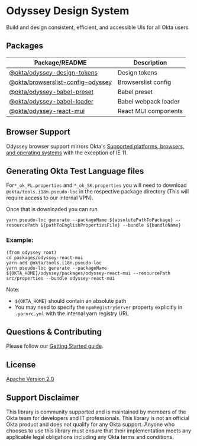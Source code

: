 # Odyssey Design System

Build and design consistent, efficient, and accessible UIs for all Okta users.

## Packages

| Package/README                                                                                                                  | Description          |
| ------------------------------------------------------------------------------------------------------------------------------- | -------------------- |
| [@okta/odyssey-design-tokens](https://github.com/okta/odyssey/blob/master/packages/odyssey-design-tokens/README.md)             | Design tokens        |
| [@okta/browserslist-config-odyssey](https://github.com/okta/odyssey/blob/master/packages/browserslist-config-odyssey/README.md) | Browserslist config  |
| [@okta/odyssey-babel-preset](https://github.com/okta/odyssey/blob/master/packages/odyssey-babel-preset/README.md)               | Babel preset         |
| [@okta/odyssey-babel-loader](https://github.com/okta/odyssey/blob/master/packages/odyssey-babel-loader/README.md)               | Babel webpack loader |
| [@okta/odyssey-react-mui](https://github.com/okta/odyssey/blob/master/packages/odyssey-react-mui/README.md)                     | React MUI components |

## Browser Support

Odyssey browser support mirrors Okta's [Supported platforms, browsers, and operating systems](https://help.okta.com/en/prod/Content/Topics/Miscellaneous/Platforms_Browser_OS_Support.htm) with the exception of IE 11.

## Generating Okta Test Language files

For`*_ok_PL.properties` and `*_ok_SK.properties` you will need to download `@okta/tools.i18n.pseudo-loc` in the respective package directory (This will require access to our internal VPN).

Once that is downloaded you can run

```
yarn pseudo-loc generate --packageName ${absolutePathToPackage} --resourcePath ${pathToEnglishPropertiesFile} --bundle ${bundleName}
```

### Example:

```
(from odyssey root)
cd packages/odyssey-react-mui
yarn add @okta/tools.i18n.pseudo-loc
yarn pseudo-loc generate --packageName ${OKTA_HOME}/odyssey/packages/odyssey-react-mui --resourcePath src/properties --bundle odyssey-react-mui
```

Note:

- `${OKTA_HOME}` should contain an absolute path
- You may need to specify the `npmRegistryServer` property explicitly in `.yarnrc.yml` with the internal yarn registry URL

## Questions & Contributing

Please follow our [Getting Started guide](https://odyssey-storybook.okta.design/?path=/story/contributing-getting-started--page).

## License

[Apache Version 2.0](https://github.com/okta/odyssey/blob/master/LICENSE)

## Support Disclaimer

This library is community supported and is maintained by members of the Okta team for developers and IT professionals.
This library is not an official Okta product and does not qualify for any Okta support. Anyone who chooses to use this
library must ensure that their implementation meets any applicable legal obligations including any Okta terms and conditions.
